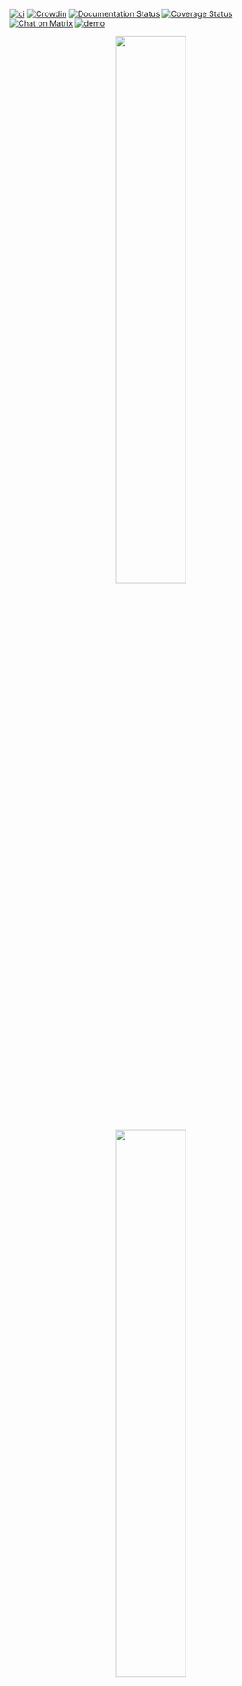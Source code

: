 [![ci](https://github.com/paperless-ngx/paperless-ngx/workflows/ci/badge.svg)](https://github.com/paperless-ngx/paperless-ngx/actions)
[![Crowdin](https://badges.crowdin.net/paperless-ngx/localized.svg)](https://crowdin.com/project/paperless-ngx)
[![Documentation Status](https://img.shields.io/github/deployments/paperless-ngx/paperless-ngx/github-pages?label=docs)](https://docs.paperless-ngx.com)
[![Coverage Status](https://coveralls.io/repos/github/paperless-ngx/paperless-ngx/badge.svg?branch=master)](https://coveralls.io/github/paperless-ngx/paperless-ngx?branch=master)
[![Chat on Matrix](https://matrix.to/img/matrix-badge.svg)](https://matrix.to/#/%23paperlessngx%3Amatrix.org)
[![demo](https://cronitor.io/badges/ve7ItY/production/W5E_B9jkelG9ZbDiNHUPQEVH3MY.svg)](https://demo.paperless-ngx.com)

<p align="center">
<img src="https://github.com/paperless-ngx/paperless-ngx/raw/main/resources/logo/web/png/Black%20logo%20-%20no%20background.png#gh-light-mode-only" width="50%" />
<img src="https://github.com/paperless-ngx/paperless-ngx/raw/main/resources/logo/web/png/White%20logo%20-%20no%20background.png#gh-dark-mode-only" width="50%" />
</p>

<!-- omit in toc -->

# Paperless-ngx

Paperless-ngx is a document management system that transforms your physical documents into a searchable online archive so you can keep, well, _less paper_.

Paperless-ngx forked from [paperless-ng](https://github.com/jonaswinkler/paperless-ng) to continue the great work and distribute responsibility of supporting and advancing the project among a team of people. [Consider joining us!](#community-support) Discussion of this transition can be found in issues
[#1599](https://github.com/jonaswinkler/paperless-ng/issues/1599) and [#1632](https://github.com/jonaswinkler/paperless-ng/issues/1632).

A demo is available at [demo.paperless-ngx.com](https://demo.paperless-ngx.com) using login `demo` / `demo`. _Note: demo content is reset frequently and confidential information should not be uploaded._

- [Features](#features)
- [Getting started](#getting-started)
- [Contributing](#contributing)
  - [Community Support](#community-support)
  - [Translation](#translation)
  - [Feature Requests](#feature-requests)
  - [Bugs](#bugs)
- [Affiliated Projects](#affiliated-projects)
- [Important Note](#important-note)

# Features

![Dashboard](https://raw.githubusercontent.com/paperless-ngx/paperless-ngx/main/docs/assets/screenshots/documents-smallcards.png#gh-light-mode-only)
![Dashboard](https://raw.githubusercontent.com/paperless-ngx/paperless-ngx/main/docs/assets/screenshots/documents-smallcards-dark.png#gh-dark-mode-only)

- Organize and index your scanned documents with tags, correspondents, types, and more.
- Performs OCR on your documents, adds selectable text to image only documents and adds tags, correspondents and document types to your documents.
- Supports PDF documents, images, plain text files, and Office documents (Word, Excel, Powerpoint, and LibreOffice equivalents).
  - Office document support is optional and provided by Apache Tika (see [configuration](https://docs.paperless-ngx.com/configuration/#tika))
- Paperless stores your documents plain on disk. Filenames and folders are managed by paperless and their format can be configured freely.
- Single page application front end.
  - Includes a dashboard that shows basic statistics and has document upload.
  - Filtering by tags, correspondents, types, and more.
  - Customizable views can be saved and displayed on the dashboard.
- Full text search helps you find what you need.
  - Auto completion suggests relevant words from your documents.
  - Results are sorted by relevance to your search query.
  - Highlighting shows you which parts of the document matched the query.
  - Searching for similar documents ("More like this")
- Email processing: Paperless adds documents from your email accounts.
  - Configure multiple accounts and filters for each account.
  - When adding documents from mail, paperless can move these mail to a new folder, mark them as read, flag them as important or delete them.
- Machine learning powered document matching.
  - Paperless-ngx learns from your documents and will be able to automatically assign tags, correspondents and types to documents once you've stored a few documents in paperless.
- Optimized for multi core systems: Paperless-ngx consumes multiple documents in parallel.
- The integrated sanity checker makes sure that your document archive is in good health.
- [More screenshots are available in the documentation](https://docs.paperless-ngx.com/#screenshots).

# Getting started

The easiest way to deploy paperless is docker-compose. The files in the [`/docker/compose` directory](https://github.com/paperless-ngx/paperless-ngx/tree/main/docker/compose) are configured to pull the image from Github Packages.

If you'd like to jump right in, you can configure a docker-compose environment with our install script:

```bash
bash -c "$(curl -L https://raw.githubusercontent.com/paperless-ngx/paperless-ngx/main/install-paperless-ngx.sh)"
```

Alternatively, you can install the dependencies and setup apache and a database server yourself. The [documentation](https://docs.paperless-ngx.com/setup/#installation) has a step by step guide on how to do it.

Migrating from Paperless-ng is easy, just drop in the new docker image! See the [documentation on migrating](https://docs.paperless-ngx.com/setup/#migrating-to-paperless-ngx) for more details.

<!-- omit in toc -->

### Documentation

The documentation for Paperless-ngx is available at [https://docs.paperless-ngx.com](https://docs.paperless-ngx.com/).

# Contributing

If you feel like contributing to the project, please do! Bug fixes, enhancements, visual fixes etc. are always welcome. If you want to implement something big: Please start a discussion about that! The [documentation](https://docs.paperless-ngx.com/development/) has some basic information on how to get started.

## Community Support

People interested in continuing the work on paperless-ngx are encouraged to reach out here on github and in the [Matrix Room](https://matrix.to/#/#paperless:adnidor.de). If you would like to contribute to the project on an ongoing basis there are multiple [teams](https://github.com/orgs/paperless-ngx/people) (frontend, ci/cd, etc) that could use your help so please reach out!

## Translation

Paperless-ngx is available in many languages that are coordinated on Crowdin. If you want to help out by translating paperless-ngx into your language, please head over to https://crwd.in/paperless-ngx, and thank you! More details can be found in [CONTRIBUTING.md](https://github.com/paperless-ngx/paperless-ngx/blob/main/CONTRIBUTING.md#translating-paperless-ngx).

## Feature Requests

Feature requests can be submitted via [GitHub Discussions](https://github.com/paperless-ngx/paperless-ngx/discussions/categories/feature-requests), you can search for existing ideas, add your own and vote for the ones you care about.

## Bugs

For bugs please [open an issue](https://github.com/paperless-ngx/paperless-ngx/issues) or [start a discussion](https://github.com/paperless-ngx/paperless-ngx/discussions) if you have questions.

# Affiliated Projects

Paperless has been around a while now, and people are starting to build stuff on top of it. If you're one of those people, we can add your project to this list:

- [Paperless App](https://github.com/bauerj/paperless_app): An Android/iOS app for Paperless-ngx. Also works with the original Paperless and Paperless-ng.
- [Paperless Share](https://github.com/qcasey/paperless_share). Share any files from your Android application with paperless. Very simple, but works with all of the mobile scanning apps out there that allow you to share scanned documents.
- [Scan to Paperless](https://github.com/sbrunner/scan-to-paperless): Scan and prepare (crop, deskew, OCR, ...) your documents for Paperless.
- [Paperless Mobile](https://github.com/astubenbord/paperless-mobile): A modern, feature rich mobile application for Paperless.

These projects also exist, but their status and compatibility with paperless-ngx is unknown.

- [paperless-cli](https://github.com/stgarf/paperless-cli): A golang command line binary to interact with a Paperless instance.

This project also exists, but needs updates to be compatible with paperless-ngx.

- [Paperless Desktop](https://github.com/thomasbrueggemann/paperless-desktop): A desktop UI for your Paperless installation. Runs on Mac, Linux, and Windows.
  Known issues on Mac: (Could not load reminders and documents)

# Important Note

Document scanners are typically used to scan sensitive documents. Things like your social insurance number, tax records, invoices, etc. Everything is stored in the clear without encryption. This means that Paperless should never be run on an untrusted host. Instead, I recommend that if you do want to use it, run it locally on a server in your own home.
